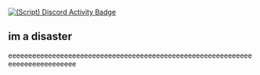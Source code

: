 [![(Script) Discord Activity Badge](https://badgen.net/badge/Discord%20User/Online?color=fc4409&labelColor=434343&icon=discord)](https://github.com/DevXternal/DevXternal)

im a disaster
---
eeeeeeeeeeeeeeeeeeeeeeeeeeeeeeeeeeeeeeeeeeeeeeeeeeeeeeeeeeeeeeeeeeeeeeeeeeeeee
